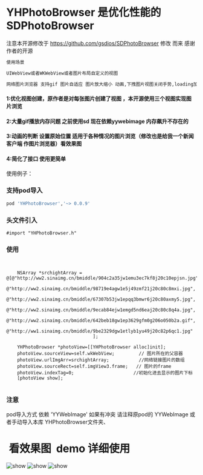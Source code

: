 # YHPhotoBrowser 是优化性能的 SDPhotoBrowser

注意本开源修改于 
https://github.com/gsdios/SDPhotoBrowser 修改
而来 感谢作者的开源

```ruby
使用场景

UIWebView或者WKWebView或者图片布局自定义的视图

网络图片浏览器 支持gif 图片自适应 图片放大缩小 动画,下拽图片视图关闭手势,loading加载 保存本地等
```


#### 1:优化视图创建，原作者是对每张图片创建了视图 ，本开源使用三个视图实现图片浏览

#### 2:大量gif播放内存问题 之前使用sd 现在依赖yywebimage 内存飙升不存在的

#### 3:动画的判断 设置原始位置 适用于各种情况的图片浏览（修改也是给我一个新闻客户端 作图片浏览器）看效果图

#### 4:简化了接口 使用更简单



使用例子：
### 支持pod导入
```ruby
pod 'YHPhotoBrowser','~> 0.0.9'
```


###  头文件引入

```objc
#import "YHPhotoBrowser.h"
```

### 使用

```objc
    
 
    NSArray *srchightArray = @[@"http://ww2.sinaimg.cn/bmiddle/904c2a35jw1emu3ec7kf8j20c10epjsn.jpg",
                               @"http://ww2.sinaimg.cn/bmiddle/98719e4agw1e5j49zmf21j20c80c8mxi.jpg",
                               @"http://ww2.sinaimg.cn/bmiddle/67307b53jw1epqq3bmwr6j20c80axmy5.jpg",
                               @"http://ww2.sinaimg.cn/bmiddle/9ecab84ejw1emgd5nd6eaj20c80c8q4a.jpg",
                               @"http://ww2.sinaimg.cn/bmiddle/642beb18gw1ep3629gfm0g206o050b2a.gif",
                               @"http://ww1.sinaimg.cn/bmiddle/9be2329dgw1etlyb1yu49j20c82p6qc1.jpg"
                                ];

    YHPhotoBrowser *photoView=[[YHPhotoBrowser alloc]init];
    photoView.sourceView=self.wkWebView;         // 图片所在的父容器
    photoView.urlImgArr=srchightArray;           //网络链接图片的数组
    photoView.sourceRect=self.imgView3.frame;   // 图片的frame
    photoView.indexTag=0;                      //初始化进去显示的图片下标
    [photoView show];
 
```

### 注意 
pod导入方式 依赖 'YYWebImage'
如果有冲突 请注释原pod的 YYWebImage 或者手动导入本库 YHPhotoBrowser文件夹、

#  看效果图  demo 详细使用

 <img src="https://raw.githubusercontent.com/hackxhj/YHPhotoBrowser/master/png/yh.gif" alt="show" title="show">

 <img src="https://raw.githubusercontent.com/hackxhj/YHPhotoBrowser/master/png/mem.png" alt="show" title="show">
 
 <img src="https://raw.githubusercontent.com/hackxhj/YHPhotoBrowser/master/png/ok.gif" alt="show" title="show">


